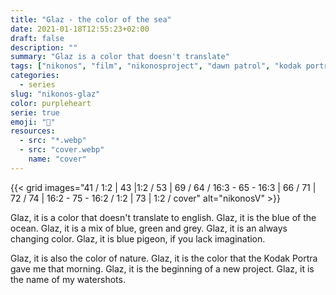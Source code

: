 ```yaml
---
title: "Glaz - the color of the sea"
date: 2021-01-18T12:55:23+02:00
draft: false
description: ""
summary: "Glaz is a color that doesn't translate"
tags: ["nikonos", "film", "nikonosproject", "dawn patrol", "kodak portra"]
categories:
  - series
slug: "nikonos-glaz"
color: purpleheart
serie: true
emoji: "🌊"
resources:
  - src: "*.webp"
  - src: "cover.webp"
    name: "cover"
---
```


{{< grid images="41 / 1:2 | 43 |1:2 / 53 | 69 / 64 / 16:3 - 65 - 16:3 | 66 / 71 | 72 / 74 | 16:2 - 75 - 16:2 / 1:2 | 73 | 1:2 / cover" alt="nikonosV" >}}

Glaz, it is a color that doesn't translate to english.
Glaz, it is the blue of the ocean.
Glaz, it is a mix of blue, green and grey.
Glaz, it is an always changing color.
Glaz, it is blue pigeon, if you lack imagination.

Glaz, it is also the color of nature.
Glaz, it is the color that the Kodak Portra gave me that morning.
Glaz, it is the beginning of a new project.
Glaz, it is the name of my watershots.
